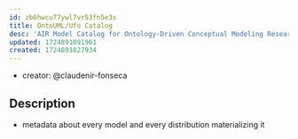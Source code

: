 ```yaml
---
id: zb6hwcu77ywl7vr53fn5e3s
title: OntoUML/Ufo Catalog
desc: 'AIR Model Catalog for Ontology-Driven Conceptual Modeling Research'
updated: 1724891091961
created: 1724891027934
---
```


- creator: @claudenir-fonseca

## Description

- metadata about every model and every distribution materializing it